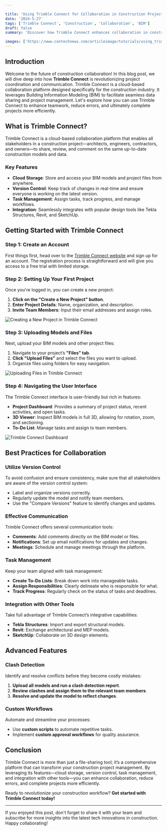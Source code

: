 ```yaml
---

title: 'Using Trimble Connect for Collaboration in Construction Projects'
date: '2024-5-27'
tags: ['Trimble Connect', 'Construction', 'Collaboration', 'BIM']
draft: false
summary: 'Discover how Trimble Connect enhances collaboration in construction projects through streamlined workflows, cloud-based solutions, and integration with BIM.'

images: ['https://www.contechnews.com/articleimage/tutorials/using_trimble_connect_for_collaboration_in_construction_projects_2_20240714_161608.webp', 'https://www.contechnews.com/articleimage/tutorials/using_trimble_connect_for_collaboration_in_construction_projects_3_20240714_161622.webp', 'https://www.contechnews.com/articleimage/tutorials/using_trimble_connect_for_collaboration_in_construction_projects_1_20240714_161556.webp']
---
```


## Introduction

Welcome to the future of construction collaboration! In this blog post, we will dive deep into how **Trimble Connect** is revolutionizing project coordination and communication. Trimble Connect is a cloud-based collaboration platform designed specifically for the construction industry. It leverages Building Information Modeling (BIM) to facilitate seamless data sharing and project management. Let's explore how you can use Trimble Connect to enhance teamwork, reduce errors, and ultimately complete projects more efficiently.

## What is Trimble Connect?

Trimble Connect is a cloud-based collaboration platform that enables all stakeholders in a construction project—architects, engineers, contractors, and owners—to share, review, and comment on the same up-to-date construction models and data.

### Key Features

- **Cloud Storage**: Store and access your BIM models and project files from anywhere.
- **Version Control**: Keep track of changes in real-time and ensure everyone is working on the latest version.
- **Task Management**: Assign tasks, track progress, and manage workflows.
- **Integration**: Seamlessly integrates with popular design tools like Tekla Structures, Revit, and SketchUp.

## Getting Started with Trimble Connect

### Step 1: Create an Account

First things first, head over to the [Trimble Connect website](https://connect.trimble.com/) and sign up for an account. The registration process is straightforward and will give you access to a free trial with limited storage.

### Step 2: Setting Up Your First Project

Once you're logged in, you can create a new project:

1. **Click on the "Create a New Project" button**.
2. **Enter Project Details**: Name, organization, and description.
3. **Invite Team Members**: Input their email addresses and assign roles.

![Creating a New Project in Trimble Connect](https://www.contechnews.com/articleimage/tutorials/using_trimble_connect_for_collaboration_in_construction_projects_1_20240714_161556.webp)

### Step 3: Uploading Models and Files

Next, upload your BIM models and other project files:

1. Navigate to your project’s **"Files" tab**.
2. **Click "Upload Files"** and select the files you want to upload.
3. Organize files using folders for easy navigation.

![Uploading Files in Trimble Connect](https://www.contechnews.com/articleimage/tutorials/using_trimble_connect_for_collaboration_in_construction_projects_1_20240714_161556.webp)

### Step 4: Navigating the User Interface

The Trimble Connect interface is user-friendly but rich in features:

- **Project Dashboard**: Provides a summary of project status, recent activities, and open tasks.
- **3D Viewer**: Inspect BIM models in full 3D, allowing for rotation, zoom, and sectioning.
- **To-Do List**: Manage tasks and assign to team members.

![Trimble Connect Dashboard](https://www.contechnews.com/articleimage/tutorials/using_trimble_connect_for_collaboration_in_construction_projects_1_20240714_161556.webp)

## Best Practices for Collaboration

### Utilize Version Control

To avoid confusion and ensure consistency, make sure that all stakeholders are aware of the version control system:

- Label and organize versions correctly.
- Regularly update the model and notify team members.
- Use the "Compare Versions" feature to identify changes and updates.

### Effective Communication

Trimble Connect offers several communication tools:

- **Comments**: Add comments directly on the BIM model or files.
- **Notifications**: Set up email notifications for updates and changes.
- **Meetings**: Schedule and manage meetings through the platform.

### Task Management

Keep your team aligned with task management:

- **Create To-Do Lists**: Break down work into manageable tasks.
- **Assign Responsibilities**: Clearly delineate who is responsible for what.
- **Track Progress**: Regularly check on the status of tasks and deadlines.

### Integration with Other Tools

Take full advantage of Trimble Connect’s integrative capabilities:

- **Tekla Structures**: Import and export structural models.
- **Revit**: Exchange architectural and MEP models.
- **SketchUp**: Collaborate on 3D design elements.

## Advanced Features

### Clash Detection

Identify and resolve conflicts before they become costly mistakes:

1. **Upload all models and run a clash detection report**.
2. **Review clashes and assign them to the relevant team members**.
3. **Resolve and update the model to reflect changes**.

### Custom Workflows

Automate and streamline your processes:

- Use **custom scripts** to automate repetitive tasks.
- Implement **custom approval workflows** for quality assurance.

## Conclusion

Trimble Connect is more than just a file-sharing tool; it’s a comprehensive platform that can transform your construction project management. By leveraging its features—cloud storage, version control, task management, and integration with other tools—you can enhance collaboration, reduce errors, and complete projects more efficiently.

Ready to revolutionize your construction workflow? **Get started with Trimble Connect today!**

---

If you enjoyed this post, don't forget to share it with your team and subscribe for more insights into the latest tech innovations in construction. Happy collaborating!